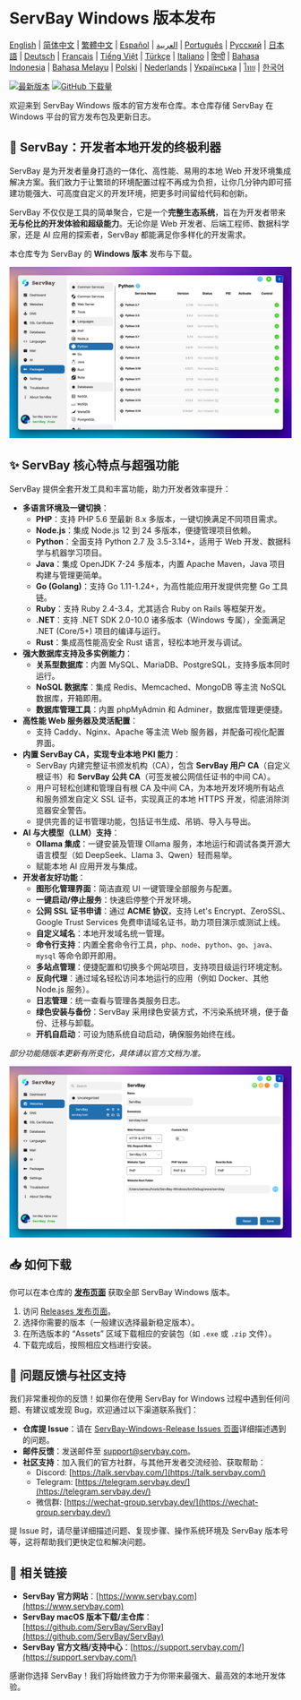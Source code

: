 # ServBay Windows 版本发布

[English](/README.md) | [简体中文](/README_zh-CN.md) | [繁體中文](/README_zh-TW.md) | [Español](/README_es.md) | [العربية](/README_ar.md) | [Português](/README_pt.md) | [Русский](/README_ru.md) | [日本語](/README_ja.md) | [Deutsch](/README_de.md) | [Français](/README_fr.md) | [Tiếng Việt](/README_vi.md) | [Türkçe](/README_tr.md) | [Italiano](/README_it.md) | [हिन्दी](/README_hi.md) | [Bahasa Indonesia](/README_id.md) | [Bahasa Melayu](/README_ms.md) | [Polski](/README_pl.md) | [Nederlands](/README_nl.md) | [Українська](/README_uk.md) | [ไทย](/README_th.md) | [한국어](/README_ko.md)

[![最新版本](https://img.shields.io/github/v/release/ServBay/ServBay-Windows-Release?display_name=tag&sort=date&label=Latest%20Release)](./releases/latest)
[![GitHub 下载量](https://img.shields.io/github/downloads/ServBay/ServBay-Windows-Release/total?label=Total%20Downloads)](./releases)

欢迎来到 ServBay Windows 版本的官方发布仓库。本仓库存储 ServBay 在 Windows 平台的官方发布包及更新日志。

## 🚀 ServBay：开发者本地开发的终极利器

ServBay 是为开发者量身打造的一体化、高性能、易用的本地 Web 开发环境集成解决方案。我们致力于让繁琐的环境配置过程不再成为负担，让你几分钟内即可搭建功能强大、可高度自定义的开发环境，把更多时间留给代码和创新。

ServBay 不仅仅是工具的简单聚合，它是一个**完整生态系统**，旨在为开发者带来**无与伦比的开发体验和超级能力**。无论你是 Web 开发者、后端工程师、数据科学家，还是 AI 应用的探索者，ServBay 都能满足你多样化的开发需求。

本仓库专为 ServBay 的 **Windows 版本** 发布与下载。

![ServBay Windows 版本界面截图：软件](screenshots/softwares.png)

## ✨ ServBay 核心特点与超强功能

ServBay 提供全套开发工具和丰富功能，助力开发者效率提升：

*   **多语言环境及一键切换**：
    *   **PHP**：支持 PHP 5.6 至最新 8.x 多版本，一键切换满足不同项目需求。
    *   **Node.js**：集成 Node.js 12 到 24 多版本，便捷管理项目依赖。
    *   **Python**：全面支持 Python 2.7 及 3.5-3.14+，适用于 Web 开发、数据科学与机器学习项目。
    *   **Java**：集成 OpenJDK 7-24 多版本，内置 Apache Maven，Java 项目构建与管理更简单。
    *   **Go (Golang)**：支持 Go 1.11-1.24+，为高性能应用开发提供完整 Go 工具链。
    *   **Ruby**：支持 Ruby 2.4-3.4，尤其适合 Ruby on Rails 等框架开发。
    *   **.NET**：支持 .NET SDK 2.0-10.0 诸多版本（Windows 专属），全面满足 .NET (Core/5+) 项目的编译与运行。
    *   **Rust**：集成高性能高安全 Rust 语言，轻松本地开发与调试。
*   **强大数据库支持及多实例能力**：
    *   **关系型数据库**：内置 MySQL、MariaDB、PostgreSQL，支持多版本同时运行。
    *   **NoSQL 数据库**：集成 Redis、Memcached、MongoDB 等主流 NoSQL 数据库，开箱即用。
    *   **数据库管理工具**：内置 phpMyAdmin 和 Adminer，数据库管理更便捷。
*   **高性能 Web 服务器及灵活配置**：
    *   支持 Caddy、Nginx、Apache 等主流 Web 服务器，并配备可视化配置界面。
*   **内置 ServBay CA，实现专业本地 PKI 能力**：
    *   ServBay 内建完整证书颁发机构（CA），包含 **ServBay 用户 CA**（自定义根证书）和 **ServBay 公共 CA**（可签发被公网信任证书的中间 CA）。
    *   用户可轻松创建和管理自有根 CA 及中间 CA，为本地开发环境所有站点和服务颁发自定义 SSL 证书，实现真正的本地 HTTPS 开发，彻底消除浏览器安全警告。
    *   提供完善的证书管理功能，包括证书生成、吊销、导入与导出。
*   **AI 与大模型（LLM）支持**：
    *   **Ollama 集成**：一键安装及管理 Ollama 服务，本地运行和调试各类开源大语言模型（如 DeepSeek、Llama 3、Qwen）轻而易举。
    *   赋能本地 AI 应用开发与集成。
*   **开发者友好功能**：
    *   **图形化管理界面**：简洁直观 UI 一键管理全部服务与配置。
    *   **一键启动/停止服务**：快速启停整个开发环境。
    *   **公网 SSL 证书申请**：通过 **ACME 协议**，支持 Let's Encrypt、ZeroSSL、Google Trust Services 免费申请域名证书，助力项目演示或测试上线。
    *   **自定义域名**：本地开发域名统一管理。
    *   **命令行支持**：内置全套命令行工具，`php`、`node`、`python`、`go`、`java`、`mysql` 等命令即开即用。
    *   **多站点管理**：便捷配置和切换多个网站项目，支持项目级运行环境定制。
    *   **反向代理**：通过域名轻松访问本地运行的应用（例如 Docker、其他 Node.js 服务）。
    *   **日志管理**：统一查看与管理各类服务日志。
    *   **绿色安装与备份**：ServBay 采用绿色安装方式，不污染系统环境，便于备份、迁移与卸载。
    *   **开机自启动**：可设为随系统自动启动，确保服务始终在线。

*部分功能随版本更新有所变化，具体请以官方文档为准。*

![ServBay Windows 版本界面截图：网站管理](screenshots/website.png)

## 📥 如何下载

你可以在本仓库的 **[发布页面](./releases)** 获取全部 ServBay Windows 版本。

1.  访问 [Releases 发布页面](./releases)。
2.  选择你需要的版本（一般建议选择最新稳定版本）。
3.  在所选版本的 “Assets” 区域下载相应的安装包（如 `.exe` 或 `.zip` 文件）。
4.  下载完成后，按照相应文档进行安装。

## 💬 问题反馈与社区支持

我们非常重视你的反馈！如果你在使用 ServBay for Windows 过程中遇到任何问题、有建议或发现 Bug，欢迎通过以下渠道联系我们：

*   **仓库提 Issue**：请在 [ServBay-Windows-Release Issues 页面](./issues)详细描述遇到的问题。
*   **邮件反馈**：发送邮件至 [support@servbay.com](mailto:support@servbay.com)。
*   **社区支持**：加入我们的官方社群，与其他开发者交流经验、获取帮助：
    *   Discord: [https://talk.servbay.com/](https://talk.servbay.com/)
    *   Telegram: [https://telegram.servbay.dev/](https://telegram.servbay.dev/)
    *   微信群: [https://wechat-group.servbay.dev/](https://wechat-group.servbay.dev/)

提 Issue 时，请尽量详细描述问题、复现步骤、操作系统环境及 ServBay 版本号等，这将帮助我们更快定位和解决问题。

## 🔗 相关链接

*   **ServBay 官方网站**：[https://www.servbay.com](https://www.servbay.com)
*   **ServBay macOS 版本下载/主仓库**：[https://github.com/ServBay/ServBay](https://github.com/ServBay/ServBay)
*   **ServBay 官方文档/支持中心**：[https://support.servbay.com/](https://support.servbay.com/)

感谢你选择 ServBay！我们将始终致力于为你带来最强大、最高效的本地开发体验。